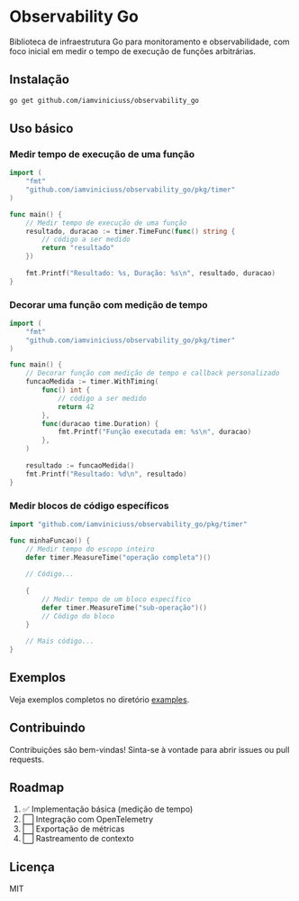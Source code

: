 # Observability Go

Biblioteca de infraestrutura Go para monitoramento e observabilidade, com foco inicial em medir o tempo de execução de funções arbitrárias.

## Instalação

```bash
go get github.com/iamviniciuss/observability_go
```

## Uso básico

### Medir tempo de execução de uma função

```go
import (
    "fmt"
    "github.com/iamviniciuss/observability_go/pkg/timer"
)

func main() {
    // Medir tempo de execução de uma função
    resultado, duracao := timer.TimeFunc(func() string {
        // código a ser medido
        return "resultado"
    })
    
    fmt.Printf("Resultado: %s, Duração: %s\n", resultado, duracao)
}
```

### Decorar uma função com medição de tempo

```go
import (
    "fmt"
    "github.com/iamviniciuss/observability_go/pkg/timer"
)

func main() {
    // Decorar função com medição de tempo e callback personalizado
    funcaoMedida := timer.WithTiming(
        func() int {
            // código a ser medido
            return 42
        },
        func(duracao time.Duration) {
            fmt.Printf("Função executada em: %s\n", duracao)
        },
    )
    
    resultado := funcaoMedida()
    fmt.Printf("Resultado: %d\n", resultado)
}
```

### Medir blocos de código específicos

```go
import "github.com/iamviniciuss/observability_go/pkg/timer"

func minhaFuncao() {
    // Medir tempo do escopo inteiro
    defer timer.MeasureTime("operação completa")()
    
    // Código...
    
    {
        // Medir tempo de um bloco específico
        defer timer.MeasureTime("sub-operação")()
        // Código do bloco
    }
    
    // Mais código...
}
```

## Exemplos

Veja exemplos completos no diretório [examples](./examples).

## Contribuindo

Contribuições são bem-vindas! Sinta-se à vontade para abrir issues ou pull requests.

## Roadmap

1. ✅ Implementação básica (medição de tempo)
2. ⬜ Integração com OpenTelemetry
3. ⬜ Exportação de métricas
4. ⬜ Rastreamento de contexto

## Licença

MIT
